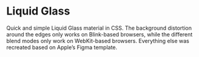 # Liquid Glass

Quick and simple Liquid Glass material in CSS. The background distortion around the edges only works on Blink-based browsers, while the different blend modes only work on WebKit-based browsers. Everything else was recreated based on Apple’s Figma template.
